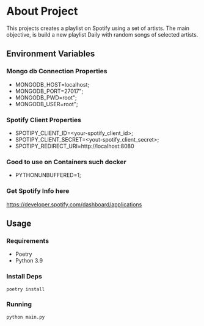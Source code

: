 # About Project
This projects creates a playlist on Spotify using a set of artists.
The main objective, is build a new playlist Daily with random songs of selected artists.

## Environment Variables
### Mongo db Connection Properties
- MONGODB_HOST=localhost;
- MONGODB_PORT=27017";
- MONGODB_PWD=root";
- MONGODB_USER=root";

### Spotify Client Properties
- SPOTIPY_CLIENT_ID=<your-spotify_client_id>;
- SPOTIPY_CLIENT_SECRET=<yout-spotify_client_secret>;
- SPOTIPY_REDIRECT_URI=http://localhost:8080

### Good to use on Containers such docker
- PYTHONUNBUFFERED=1;

### Get Spotify Info here
https://developer.spotify.com/dashboard/applications


## Usage

### Requirements
- Poetry
- Python 3.9


### Install Deps
```poetry install```

### Running
```python main.py```
